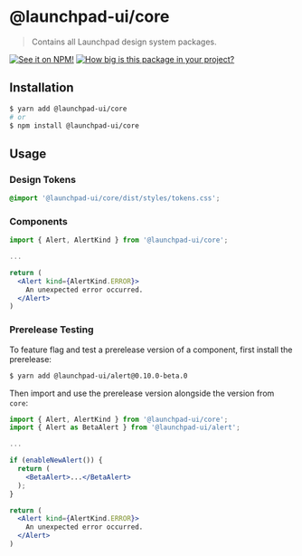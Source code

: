 # @launchpad-ui/core

> Contains all Launchpad design system packages.

[![See it on NPM!](https://img.shields.io/npm/v/@launchpad-ui/core?style=for-the-badge)](https://www.npmjs.com/package/@launchpad-ui/core)
[![How big is this package in your project?](https://img.shields.io/bundlephobia/minzip/@launchpad-ui/core?style=for-the-badge)](https://bundlephobia.com/result?p=@launchpad-ui/core)

## Installation

```sh
$ yarn add @launchpad-ui/core
# or
$ npm install @launchpad-ui/core
```

## Usage

### Design Tokens

```css
@import '@launchpad-ui/core/dist/styles/tokens.css';
```

### Components

```jsx
import { Alert, AlertKind } from '@launchpad-ui/core';

...

return (
  <Alert kind={AlertKind.ERROR}>
    An unexpected error occurred.
  </Alert>
)
```

### Prerelease Testing

To feature flag and test a prerelease version of a component, first install the prerelease:

```sh
$ yarn add @launchpad-ui/alert@0.10.0-beta.0
```

Then import and use the prerelease version alongside the version from `core`:

```jsx
import { Alert, AlertKind } from '@launchpad-ui/core';
import { Alert as BetaAlert } from '@launchpad-ui/alert';

...

if (enableNewAlert()) {
  return (
    <BetaAlert>...</BetaAlert>
  );
}

return (
  <Alert kind={AlertKind.ERROR}>
    An unexpected error occurred.
  </Alert>
)
```

